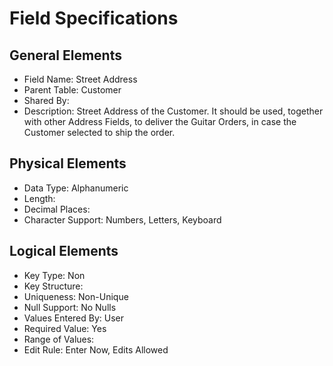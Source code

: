 # Field Specifications

## General Elements

- Field Name: Street Address
- Parent Table: Customer
- Shared By: 
- Description: Street Address of the Customer. It should be used, together with other Address Fields, to deliver the Guitar Orders, in case the Customer selected to ship the order.

## Physical Elements

- Data Type: Alphanumeric
- Length: 
- Decimal Places: 
- Character Support: Numbers, Letters, Keyboard

## Logical Elements

- Key Type: Non
- Key Structure: 
- Uniqueness: Non-Unique
- Null Support: No Nulls
- Values Entered By: User
- Required Value: Yes
- Range of Values: 
- Edit Rule: Enter Now, Edits Allowed
